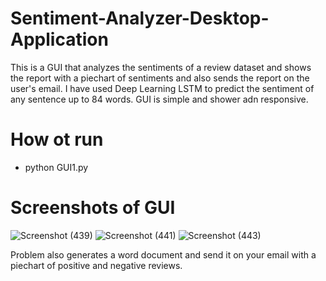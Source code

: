 # Sentiment-Analyzer-Desktop-Application
This is a GUI that analyzes the sentiments of a review dataset and shows the report with a piechart of sentiments and also sends the report on the user's email. I have used Deep Learning LSTM to predict the sentiment of any sentence up to 84 words.
GUI is simple and shower adn responsive.

# How ot run
- python GUI1.py

# Screenshots of GUI
![Screenshot (439)](https://user-images.githubusercontent.com/41755284/75592096-6b08d280-5aa7-11ea-9be8-27694697f53f.png)
![Screenshot (441)](https://user-images.githubusercontent.com/41755284/75592114-7a881b80-5aa7-11ea-92cb-26d514e2dad8.png)
![Screenshot (443)](https://user-images.githubusercontent.com/41755284/75592156-9a1f4400-5aa7-11ea-8838-8299406bbe11.png)

Problem also generates a word document and send it on your email with a piechart of positive and negative reviews.

